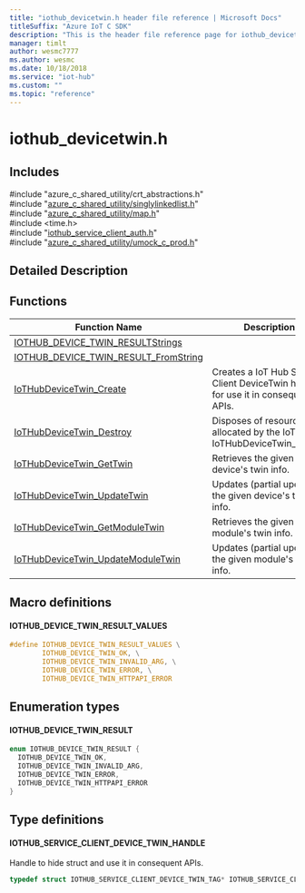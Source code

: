 ```yaml
---                             
title: "iothub_devicetwin.h header file reference | Microsoft Docs" 
titleSuffix: "Azure IoT C SDK"            
description: "This is the header file reference page for iothub_devicetwin.h in the Azure IoT C SDK. This SDK is used with Azure IoT Hub and Azure IoT Hub Device Provisioning Service"            
manager: timlt                 
author: wesmc7777              
ms.author: wesmc               
ms.date: 10/18/2018                    
ms.service: "iot-hub"             
ms.custom: ""                
ms.topic: "reference"        
---                            
```


# iothub_devicetwin.h 

## Includes

\#include "azure_c_shared_utility/crt_abstractions.h"  
\#include "[azure_c_shared_utility/singlylinkedlist.h](singlylinkedlist-h.md)"  
\#include "[azure_c_shared_utility/map.h](map-h.md)"  
\#include <time.h>  
\#include "[iothub_service_client_auth.h](iothub-service-client-auth-h.md)"  
\#include "[azure_c_shared_utility/umock_c_prod.h](umock-c-prod-h.md)"  

## Detailed Description

## Functions

Function Name                  | Description                                
--------------------------------|---------------------------------------------
[IOTHUB_DEVICE_TWIN_RESULTStrings](./iothub-devicetwin-h/iothub-device-twin-resultstrings.md)            | 
[IOTHUB_DEVICE_TWIN_RESULT_FromString](./iothub-devicetwin-h/iothub-device-twin-result-fromstring.md)            | 
[IoTHubDeviceTwin_Create](./iothub-devicetwin-h/iothubdevicetwin-create.md)            | Creates a IoT Hub Service Client DeviceTwin handle for use it in consequent APIs.
[IoTHubDeviceTwin_Destroy](./iothub-devicetwin-h/iothubdevicetwin-destroy.md)            | Disposes of resources allocated by the IoT Hub IoTHubDeviceTwin_Create.
[IoTHubDeviceTwin_GetTwin](./iothub-devicetwin-h/iothubdevicetwin-gettwin.md)            | Retrieves the given device's twin info.
[IoTHubDeviceTwin_UpdateTwin](./iothub-devicetwin-h/iothubdevicetwin-updatetwin.md)            | Updates (partial update) the given device's twin info.
[IoTHubDeviceTwin_GetModuleTwin](./iothub-devicetwin-h/iothubdevicetwin-getmoduletwin.md)            | Retrieves the given module's twin info.
[IoTHubDeviceTwin_UpdateModuleTwin](./iothub-devicetwin-h/iothubdevicetwin-updatemoduletwin.md)            | Updates (partial update) the given module's twin info.

## Macro definitions

#### IOTHUB_DEVICE_TWIN_RESULT_VALUES

```C
#define IOTHUB_DEVICE_TWIN_RESULT_VALUES \
        IOTHUB_DEVICE_TWIN_OK, \
        IOTHUB_DEVICE_TWIN_INVALID_ARG, \
        IOTHUB_DEVICE_TWIN_ERROR, \
        IOTHUB_DEVICE_TWIN_HTTPAPI_ERROR 
```

## Enumeration types

#### IOTHUB_DEVICE_TWIN_RESULT

```C
enum IOTHUB_DEVICE_TWIN_RESULT {
  IOTHUB_DEVICE_TWIN_OK,
  IOTHUB_DEVICE_TWIN_INVALID_ARG,
  IOTHUB_DEVICE_TWIN_ERROR,
  IOTHUB_DEVICE_TWIN_HTTPAPI_ERROR
}
```

## Type definitions

#### IOTHUB_SERVICE_CLIENT_DEVICE_TWIN_HANDLE

Handle to hide struct and use it in consequent APIs. 

```C
typedef struct IOTHUB_SERVICE_CLIENT_DEVICE_TWIN_TAG* IOTHUB_SERVICE_CLIENT_DEVICE_TWIN_HANDLE;
```

